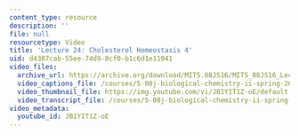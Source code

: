 ```yaml
---
content_type: resource
description: ''
file: null
resourcetype: Video
title: 'Lecture 24: Cholesterol Homeostasis 4'
uid: d4307cab-55ee-74d9-8cf0-b1c6d1e11941
video_files:
  archive_url: https://archive.org/download/MIT5.08JS16/MIT5_08JS16_Lecture_24_300k.mp4
  video_captions_file: /courses/5-08j-biological-chemistry-ii-spring-2016/9286f32f2ec5572dbcee84a65d2dc6e5_JB1YIT1Z-oE.vtt
  video_thumbnail_file: https://img.youtube.com/vi/JB1YIT1Z-oE/default.jpg
  video_transcript_file: /courses/5-08j-biological-chemistry-ii-spring-2016/6815dc6cf826436861a1255d31b911cc_JB1YIT1Z-oE.pdf
video_metadata:
  youtube_id: JB1YIT1Z-oE
---
```

